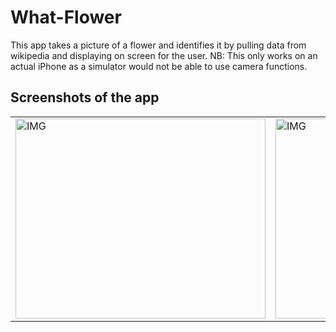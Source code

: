 # What-Flower

This app takes a picture of a flower and identifies it by pulling data from wikipedia and displaying on screen for the user. 
NB: This only works on an actual iPhone as a simulator would not be able to use camera functions.

## Screenshots of the app
<table>
 <tr>
  <td>
   <img align="center" alt="IMG" src="https://raw.githubusercontent.com/BashirYesufu/What-Flower/main/image 1" width="400" height="320" />
  </td>
  <td>
    <img align="center" alt="IMG" src="https://raw.githubusercontent.com/BashirYesufu/What-Flower/main/image 2" width="400" height="320" />
  </td>
   <td>
    <img align="right" alt="IMG" src="https://raw.githubusercontent.com/BashirYesufu/What-Flower/main/image 3" width="400" height="320" />
  </td>
 </tr>
</table>
